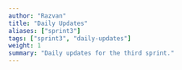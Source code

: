 ```yaml
---
author: "Razvan"
title: "Daily Updates"
aliases: ["sprint3"]
tags: ["sprint3", "daily-updates"]
weight: 1
summary: "Daily updates for the third sprint."
---
```

